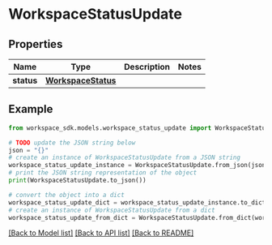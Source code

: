 # WorkspaceStatusUpdate


## Properties

Name | Type | Description | Notes
------------ | ------------- | ------------- | -------------
**status** | [**WorkspaceStatus**](WorkspaceStatus.md) |  | 

## Example

```python
from workspace_sdk.models.workspace_status_update import WorkspaceStatusUpdate

# TODO update the JSON string below
json = "{}"
# create an instance of WorkspaceStatusUpdate from a JSON string
workspace_status_update_instance = WorkspaceStatusUpdate.from_json(json)
# print the JSON string representation of the object
print(WorkspaceStatusUpdate.to_json())

# convert the object into a dict
workspace_status_update_dict = workspace_status_update_instance.to_dict()
# create an instance of WorkspaceStatusUpdate from a dict
workspace_status_update_from_dict = WorkspaceStatusUpdate.from_dict(workspace_status_update_dict)
```
[[Back to Model list]](../README.md#documentation-for-models) [[Back to API list]](../README.md#documentation-for-api-endpoints) [[Back to README]](../README.md)


